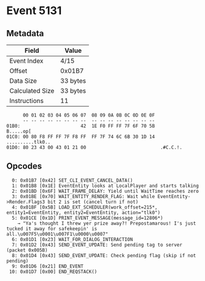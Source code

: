 # Event 5131

## Metadata

| Field           | Value    |
|-----------------|----------|
| Event Index     | 4/15     |
| Offset          | 0x01B7   |
| Data Size       | 33 bytes |
| Calculated Size | 33 bytes |
| Instructions    | 11       |

```
      00 01 02 03 04 05 06 07  08 09 0A 0B 0C 0D 0E 0F
      -- -- -- -- -- -- -- --  -- -- -- -- -- -- -- --
01B0:                      42  1E F0 FF FF 7F 6F 70 5B         B.....op[
01C0: 00 80 F8 FF FF 7F F8 FF  FF 7F 74 6C 6B 30 1D 14  ..........tlk0..
01D0: 80 23 43 00 43 01 21 00                           .#C.C.!.        
```

## Opcodes

```
  0: 0x01B7 [0x42] SET_CLI_EVENT_CANCEL_DATA()
  1: 0x01B8 [0x1E] EventEntity looks at LocalPlayer and starts talking
  2: 0x01BD [0x6F] WAIT_FRAME_DELAY: Yield until WaitTime reaches zero
  3: 0x01BE [0x70] WAIT_ENTITY_RENDER_FLAG: Wait while EventEntity->Render.Flags3 bit 2 is set (cancel turn if not)
  4: 0x01BF [0x5B] LOAD_EXT_SCHEDULER(work_offset=215*, entity1=EventEntity, entity2=EventEntity, action="tlk0")
  5: 0x01CE [0x1D] PRINT_EVENT_MESSAGE(message_id=12806*)
    → "Ya's thought I threw yer prize away?! Prepostamarous! I's just tucked it away for safekeepin' is all.\u007F5\u0001\u007F1\u0000\u0007"
  6: 0x01D1 [0x23] WAIT_FOR_DIALOG_INTERACTION
  7: 0x01D2 [0x43] SEND_EVENT_UPDATE: Send pending tag to server (packet 0x005B)
  8: 0x01D4 [0x43] SEND_EVENT_UPDATE: Check pending flag (skip if not pending)
  9: 0x01D6 [0x21] END_EVENT
 10: 0x01D7 [0x00] END_REQSTACK()
```
